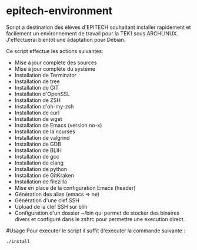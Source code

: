 # epitech-environment
Script a destination des élèves d'EPITECH souhaitant installer rapidement et facilement un environnement de travail pour la  TEK1 sous ARCHLINUX.
J'effectuerai bientôt une adaptation pour Debian.

Ce script effectue les actions suivantes:

- Mise à jour complète des sources
- Mise à jour complète du système
- Installation de Terminator
- Installation de tree
- Installation de GIT
- Installation d'OpenSSL
- Installation de ZSH
- Installation d'oh-my-zsh
- Installation de curl
- Installation de wget
- Installation de Emacs (version no-x)
- Installation de la ncurses
- Installation de valgrind
- Installation de GDB
- Installation de BLIH
- Installation de gcc
- Installation de clang
- Installation de python
- Installation de GitKraken
- Installation de filezilla
- Mise en place de la configuration Emacs (header)
- Génération des alias (emacs => ne)
- Génération d'une clef SSH
- Upload de la clef SSH sur blih
- Configuration d'un dossier ~/bin qui permet de stocker des binaires divers et
  configuré dans le zshrc pour permettre une execution direct.

#Usage
Pour executer le script il suffit d'executer la commande suivante :

```
./install
```
